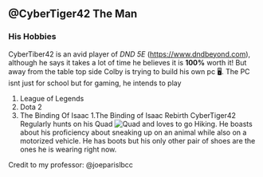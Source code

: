 ## @CyberTiger42 The Man
### His Hobbies

  CyberTiber42 is an avid player of *DND 5E* (https://www.dndbeyond.com), although he says it takes a lot of time he believes it is **100%** worth it! But away from the table top side Colby is trying to build his own pc :desktop_computer:. The PC isnt just for school but for gaming, he intends to play 
1. League of Legends
1. Dota 2
1. The Binding Of Isaac
  1.The Binding of Isaac Rebirth
CyberTiger42 Regularly hunts on his Quad ![Quad](https://www.razor.com/wp-content/uploads/2018/01/dirtquad_bk_product.png) and loves to go Hiking. He boasts about his proficiency about sneaking up on an animal while also on a motorized vehicle. He has boots but his only other pair of shoes are the ones he is wearing right now.

Credit to my professor: @joeparislbcc
